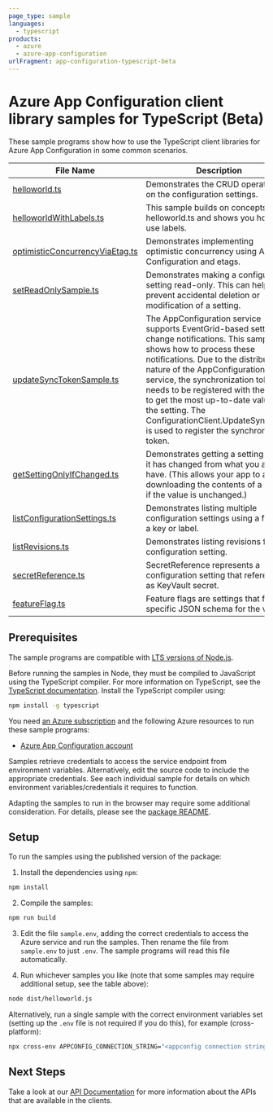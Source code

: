 ```yaml
---
page_type: sample
languages:
  - typescript
products:
  - azure
  - azure-app-configuration
urlFragment: app-configuration-typescript-beta
---
```


# Azure App Configuration client library samples for TypeScript (Beta)

These sample programs show how to use the TypeScript client libraries for Azure App Configuration in some common scenarios.

| **File Name**                                                   | **Description**                                                                                                                                                                                                                                                                                                                                                                                                   |
| --------------------------------------------------------------- | ----------------------------------------------------------------------------------------------------------------------------------------------------------------------------------------------------------------------------------------------------------------------------------------------------------------------------------------------------------------------------------------------------------------- |
| [helloworld.ts][helloworld]                                     | Demonstrates the CRUD operations on the configuration settings.                                                                                                                                                                                                                                                                                                                                                   |
| [helloworldWithLabels.ts][helloworldwithlabels]                 | This sample builds on concepts in helloworld.ts and shows you how to use labels.                                                                                                                                                                                                                                                                                                                                  |
| [optimisticConcurrencyViaEtag.ts][optimisticconcurrencyviaetag] | Demonstrates implementing optimistic concurrency using App Configuration and etags.                                                                                                                                                                                                                                                                                                                               |
| [setReadOnlySample.ts][setreadonlysample]                       | Demonstrates making a configuration setting read-only. This can help prevent accidental deletion or modification of a setting.                                                                                                                                                                                                                                                                                    |
| [updateSyncTokenSample.ts][updatesynctokensample]               | The AppConfiguration service supports EventGrid-based setting change notifications. This sample shows how to process these notifications. Due to the distributed nature of the AppConfiguration service, the synchronization token needs to be registered with the client to get the most up-to-date value of the setting. The ConfigurationClient.UpdateSyncToken is used to register the synchronization token. |
| [getSettingOnlyIfChanged.ts][getsettingonlyifchanged]           | Demonstrates getting a setting only if it has changed from what you already have. (This allows your app to avoid downloading the contents of a setting if the value is unchanged.)                                                                                                                                                                                                                                |
| [listConfigurationSettings.ts][listconfigurationsettings]       | Demonstrates listing multiple configuration settings using a filter for a key or label.                                                                                                                                                                                                                                                                                                                           |
| [listRevisions.ts][listrevisions]                               | Demonstrates listing revisions for a configuration setting.                                                                                                                                                                                                                                                                                                                                                       |
| [secretReference.ts][secretreference]                           | SecretReference represents a configuration setting that references as KeyVault secret.                                                                                                                                                                                                                                                                                                                            |
| [featureFlag.ts][featureflag]                                   | Feature flags are settings that follow specific JSON schema for the value.                                                                                                                                                                                                                                                                                                                                        |

## Prerequisites

The sample programs are compatible with [LTS versions of Node.js](https://github.com/nodejs/release#release-schedule).

Before running the samples in Node, they must be compiled to JavaScript using the TypeScript compiler. For more information on TypeScript, see the [TypeScript documentation][typescript]. Install the TypeScript compiler using:

```bash
npm install -g typescript
```

You need [an Azure subscription][freesub] and the following Azure resources to run these sample programs:

- [Azure App Configuration account][createinstance_azureappconfigurationaccount]

Samples retrieve credentials to access the service endpoint from environment variables. Alternatively, edit the source code to include the appropriate credentials. See each individual sample for details on which environment variables/credentials it requires to function.

Adapting the samples to run in the browser may require some additional consideration. For details, please see the [package README][package].

## Setup

To run the samples using the published version of the package:

1. Install the dependencies using `npm`:

```bash
npm install
```

2. Compile the samples:

```bash
npm run build
```

3. Edit the file `sample.env`, adding the correct credentials to access the Azure service and run the samples. Then rename the file from `sample.env` to just `.env`. The sample programs will read this file automatically.

4. Run whichever samples you like (note that some samples may require additional setup, see the table above):

```bash
node dist/helloworld.js
```

Alternatively, run a single sample with the correct environment variables set (setting up the `.env` file is not required if you do this), for example (cross-platform):

```bash
npx cross-env APPCONFIG_CONNECTION_STRING="<appconfig connection string>" node dist/helloworld.js
```

## Next Steps

Take a look at our [API Documentation][apiref] for more information about the APIs that are available in the clients.

[helloworld]: https://github.com/Azure/azure-sdk-for-js/blob/main/sdk/appconfiguration/app-configuration/samples/v1-beta/typescript/src/helloworld.ts
[helloworldwithlabels]: https://github.com/Azure/azure-sdk-for-js/blob/main/sdk/appconfiguration/app-configuration/samples/v1-beta/typescript/src/helloworldWithLabels.ts
[optimisticconcurrencyviaetag]: https://github.com/Azure/azure-sdk-for-js/blob/main/sdk/appconfiguration/app-configuration/samples/v1-beta/typescript/src/optimisticConcurrencyViaEtag.ts
[setreadonlysample]: https://github.com/Azure/azure-sdk-for-js/blob/main/sdk/appconfiguration/app-configuration/samples/v1-beta/typescript/src/setReadOnlySample.ts
[updatesynctokensample]: https://github.com/Azure/azure-sdk-for-js/blob/main/sdk/appconfiguration/app-configuration/samples/v1-beta/typescript/src/updateSyncTokenSample.ts
[getsettingonlyifchanged]: https://github.com/Azure/azure-sdk-for-js/blob/main/sdk/appconfiguration/app-configuration/samples/v1-beta/typescript/src/getSettingOnlyIfChanged.ts
[listconfigurationsettings]: https://github.com/Azure/azure-sdk-for-js/blob/main/sdk/appconfiguration/app-configuration/samples/v1-beta/typescript/src/listConfigurationSettings.ts
[listrevisions]: https://github.com/Azure/azure-sdk-for-js/blob/main/sdk/appconfiguration/app-configuration/samples/v1-beta/typescript/src/listRevisions.ts
[secretreference]: https://github.com/Azure/azure-sdk-for-js/blob/main/sdk/appconfiguration/app-configuration/samples/v1-beta/typescript/src/secretReference.ts
[featureflag]: https://github.com/Azure/azure-sdk-for-js/blob/main/sdk/appconfiguration/app-configuration/samples/v1-beta/typescript/src/featureFlag.ts
[apiref]: https://docs.microsoft.com/javascript/api/@azure/app-configuration
[freesub]: https://azure.microsoft.com/free/
[createinstance_azureappconfigurationaccount]: https://docs.microsoft.com/azure/azure-app-configuration/quickstart-aspnet-core-app?tabs=core5x#create-an-app-configuration-store
[package]: https://github.com/Azure/azure-sdk-for-js/tree/main/sdk/appconfiguration/app-configuration/README.md
[typescript]: https://www.typescriptlang.org/docs/home.html
